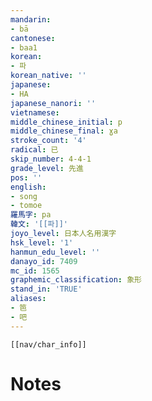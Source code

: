 ```yaml
---
mandarin:
- bā
cantonese:
- baa1
korean:
- 파
korean_native: ''
japanese:
- HA
japanese_nanori: ''
vietnamese:
middle_chinese_initial: p
middle_chinese_final: ɣa
stroke_count: '4'
radical: 已
skip_number: 4-4-1
grade_level: 先進
pos: ''
english:
- song
- tomoe
羅馬字: pa
韓文: '[[파]]'
joyo_level: 日本人名用漢字
hsk_level: '1'
hanmun_edu_level: ''
danayo_id: 7409
mc_id: 1565
graphemic_classification: 象形
stand_in: 'TRUE'
aliases:
- 笆
- 吧
---
```

```meta-bind-embed
[[nav/char_info]]
```

# Notes
